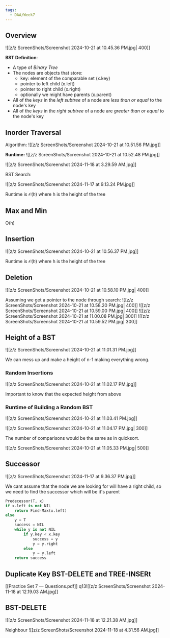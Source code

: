 ```yaml
---
tags:
  - DAA/Week7
---
```

## Overview 

![[z/z ScreenShots/Screenshot 2024-10-21 at 10.45.36 PM.jpg| 400]]

**BST Definition**:
- A type of *Binary Tree*
- The nodes are objects that store:
	- key: element of the comparable set (x.key)
	- pointer to left child (x.left)
	- pointer to right child (x.right)
	- optionally we might have parents (x.parent)
- All of the *keys* in the *left subtree* of a node are *less than or equal* to the node's key
- All of the *keys* in the *right subtree* of a node are *greater than or equal* to the node's key

## Inorder Traversal

Algorithm:
![[z/z ScreenShots/Screenshot 2024-10-21 at 10.51.56 PM.jpg]]

**Runtime:**
![[z/z ScreenShots/Screenshot 2024-10-21 at 10.52.48 PM.jpg]]

![[z/z ScreenShots/Screenshot 2024-11-18 at 3.29.59 AM.jpg]]

BST Search:

![[z/z ScreenShots/Screenshot 2024-11-17 at 9.13.24 PM.jpg]]

Runtime is $\mathcal{O}(h)$ where h is the height of the tree

## Max and Min

O(h) 

## Insertion

![[z/z ScreenShots/Screenshot 2024-10-21 at 10.56.37 PM.jpg]]

Runtime is $\mathcal{O}(h)$ where h is the height of the tree

## Deletion


![[z/z ScreenShots/Screenshot 2024-10-21 at 10.58.10 PM.jpg| 400]]

Assuming we get a pointer to the node through search:
![[z/z ScreenShots/Screenshot 2024-10-21 at 10.58.20 PM.jpg| 400]]
![[z/z ScreenShots/Screenshot 2024-10-21 at 10.59.00 PM.jpg| 400]]
 ![[z/z ScreenShots/Screenshot 2024-10-21 at 11.00.08 PM.jpg| 300]] ![[z/z ScreenShots/Screenshot 2024-10-21 at 10.59.52 PM.jpg| 300]]


## Height of a BST
 
 ![[z/z ScreenShots/Screenshot 2024-10-21 at 11.01.31 PM.jpg]]

We can mess up and make a height of n-1 making everything wrong.

### Random Insertions

![[z/z ScreenShots/Screenshot 2024-10-21 at 11.02.17 PM.jpg]]

Important to know that the expected height from above

### Runtime of Building a Random BST

![[z/z ScreenShots/Screenshot 2024-10-21 at 11.03.41 PM.jpg]]

![[z/z ScreenShots/Screenshot 2024-10-21 at 11.04.17 PM.jpg| 300]]

The number of comparisons would be the same as in quicksort.

![[z/z ScreenShots/Screenshot 2024-10-21 at 11.05.33 PM.jpg| 500]]

## Successor

![[z/z ScreenShots/Screenshot 2024-11-17 at 9.36.37 PM.jpg]]

We cant assume that the node we are looking for will have a right child, so we need to find the successor which will be it's parent

```python
Predecessor(T, x)
if x.left is not NIL
    return Find-Max(x.left)
else
    y = T
    success = NIL
    while y is not NIL
        if y.key < x.key
            success = y
            y = y.right
        else
            y = y.left
    return success
```

## Duplicate Key BST-DELETE and TREE-INSERt
[[Practice Set 7 — Questions.pdf]] q13![[z/z ScreenShots/Screenshot 2024-11-18 at 12.19.03 AM.jpg]]

## BST-DELETE
![[z/z ScreenShots/Screenshot 2024-11-18 at 12.21.38 AM.jpg]]

Neighbour 
![[z/z ScreenShots/Screenshot 2024-11-18 at 4.31.56 AM.jpg]]